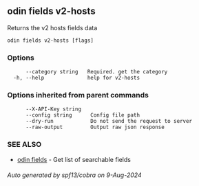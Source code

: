## odin fields v2-hosts

Returns the v2 hosts fields data

```
odin fields v2-hosts [flags]
```

### Options

```
      --category string   Required. get the category
  -h, --help              help for v2-hosts
```

### Options inherited from parent commands

```
      --X-API-Key string   
      --config string      Config file path
      --dry-run            Do not send the request to server
      --raw-output         Output raw json response
```

### SEE ALSO

* [odin fields](odin_fields.md)	 - Get list of searchable fields

###### Auto generated by spf13/cobra on 9-Aug-2024
